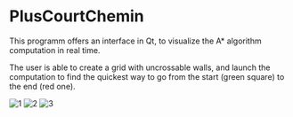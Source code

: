 # PlusCourtChemin

This programm offers an interface in Qt, to visualize the A* algorithm computation in real time.

The user is able to create a grid with uncrossable walls, and launch the computation to find the quickest way to go from the start (green square) to the end (red one).

![1](https://raw.githubusercontent.com/cryptaro/PlusCourtChemin/master/img/screen1.png)
![2](https://raw.githubusercontent.com/cryptaro/PlusCourtChemin/master/img/screen2.png)
![3](https://raw.githubusercontent.com/cryptaro/PlusCourtChemin/master/img/screen3.png)
